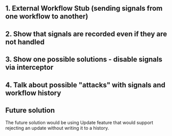 ## 1.  External Workflow Stub (sending signals from one workflow to another)
## 2.  Show that signals are recorded even if they are not handled
## 3. Show one possible solutions - disable signals via interceptor
## 4. Talk about possible "attacks" with signals and workflow history

## Future solution
The future solution would be using Update feature that would support rejecting an update without writing it to a history.